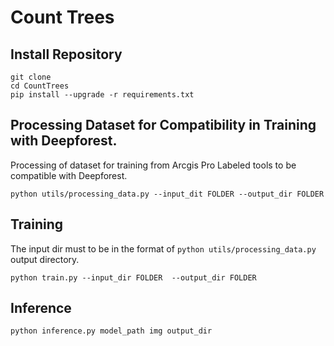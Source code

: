 # Count Trees 

## Install Repository 
```
git clone 
cd CountTrees
pip install --upgrade -r requirements.txt
```

## Processing Dataset for Compatibility in Training  with Deepforest.

Processing of dataset for training from Arcgis Pro Labeled tools to be compatible with Deepforest. 

```
python utils/processing_data.py --input_dit FOLDER --output_dir FOLDER
```


## Training 
The input dir must to be in the format of ```python utils/processing_data.py``` output directory.

```
python train.py --input_dir FOLDER  --output_dir FOLDER 
```

## Inference 

```
python inference.py model_path img output_dir
```